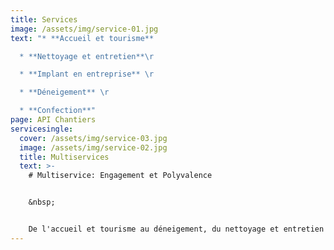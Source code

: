 ```yaml
---
title: Services
image: /assets/img/service-01.jpg
text: "* **Accueil et tourisme**

  * **Nettoyage et entretien**\r

  * **Implant en entreprise** \r

  * **Déneigement** \r

  * **Confection**"
page: API Chantiers
servicesingle:
  cover: /assets/img/service-03.jpg
  image: /assets/img/service-02.jpg
  title: Multiservices
  text: >-
    # Multiservice: Engagement et Polyvalence 


    &nbsp;


    De l'accueil et tourisme au déneigement, du nettoyage et entretien à la confection, nous sommes là pour répondre à une multitude de vos besoins. Nous proposons également des solutions d'implantation en entreprise, le tout avec un engagement constant envers le service de qualité et l'efficacité.
---
```

